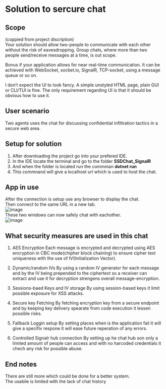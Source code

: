# Solution to sercure chat

## Scope  
(coppied from project discription)  
Your solution should allow two-people to communicate with each other without the risk of eavesdropping. Group chats, where more than two people send/receive messages at a time, is out scope.

Bonus if your application allows for near real-time communication. It can be achieved with WebSocket, socket.io, SignalR, TCP-socket, using a message queue or so on.

I don’t expect the UI to look fancy. A simple unstyled HTML page, plain GUI or CLI/TUI is fine. The only requirement regarding UI is that it should be obvious how to use it.

## User scenario
Two agents uses the chat for discussing confidential infiltration tactics in a secure web area.  

## Setup for solution

1. After downloading the project go into your prefered IDE.   
2. In the IDE locate the terminal and go to the folder **SSDChat_SignalR**
3. And when the folder is located run the commman  **dotnet run**
4. This commnand will give a localhost url which is used to host the chat.

## App in use 
After the connection is setup use any browser to display the chat.  
Then connect to the same URL in a new tab.  
![image](https://github.com/user-attachments/assets/aee75776-db21-4014-b35a-350d16ef519c)  
These two windows can now safely chat with eachother.  
![image](https://github.com/user-attachments/assets/9c1db473-a994-4322-8ded-f863cec27790)  
  

## What security measures are used in this chat  
  
1. AES Encryption
Each message is encrypted and decrypted using AES encryption in CBC mode(chipher block chaining) to ensure cipher text uniqueness with the use of IV(Initialization Vector). 

2. Dynamic/random IVs
By using a random IV generator for each message and by the IV being prepended to the ciphertext so a receiver can extract and use it for decryption strengens overall message-encryption.
 
3. Sessions-baed Keys and IV storage
By using session-based keys it limit possible exposure for XSS attacks.

4. Secure key Fetching
By fetching encryption key from a secure endpoint and by keeping key delivery spearate from code execution it lessen possible risks.

5. Fallback Loggin setup 
By setting places when is the application fail it will give a specifiv respone it will ease future reperation of any errors.  

6. Controlled Signalr hub connection
By setting up he chat hub son only a limited amount of people can access and with no harcoded credentials it chech any risk for possible abuse.  

## End notes  
There are still more which could be done for a better system.  
The usabile is limited with the lack of chat history




